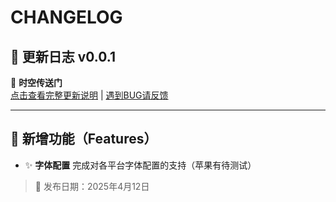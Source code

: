 # CHANGELOG

<!-- 

## 📜 更新日志 v2.1.0
🌌 **时空传送门**  
[点击查看完整更新说明](#) | [遇到BUG请反馈](https://github.com/YanMing-lxb/GUET_Thesis_LaTeX/issues) 

---

## 🎯 新增功能（Features）

- 🎉 `\documentclass`: 新增科研日志模板类（支持实验记录时间轴排版）
- 🌐 新增中文排版宏包 `ctex` 和 `xeCJK` 的深度兼容支持
- 📦 添加对 `minted` 代码高亮宏包的默认配置方案
- 📚 集成 `biblatex` 参考文献样式扩展模块

---

### ⚡️ 性能优化（Improvements）
- 🚀 重构编译工具链配置，支持 XeLaTeX -> BibTeX -> XeLaTeX×2 增量编译
- 🎨 优化表格渲染逻辑，支持自适应列宽与多页长表格分页
- 📝 完善模板文档结构，添加 Overleaf 云端部署指南
- 💄 更新封面设计元素，支持校徽矢量图智能嵌入

---

### 🐛 问题修复（Bug Fixes）
- 🔧 修复 `subsubsection` 层级序号显示异常问题
- 🚑 紧急修复 `algorithm` 环境与 `cleveref` 宏包冲突导致的编译崩溃
- 🌈 修正颜色主题中 `\definecolor` 的 RGB 值溢出错误
- 📖 解决交叉引用跳转偏移问题，优化 SyncTeX 同步精度

---

### 📄 文档更新（Documentation）
- 📌 添加 GitHub Actions 自动化构建配置说明
- 🌟 更新贡献者指南，补充 Gitmoji 提交规范说明
- 🗺️ 新增模板结构示意图与模块依赖关系图

---

### 🛠️ 维护更新（Maintenance）
- ⬆️ 升级 `amsmath` 至 v2.7，修复矩阵环境渲染缺陷
- 🔒 增强安全检查，过滤危险 `\write18` 命令调用
- 📌 更新 `.gitignore` 排除临时编译文件
- 📦 迁移构建工具至 TexLive 2025 基础镜像

---

> 📅 发布日期：2023年12月15日  
> 🔗 完整更新说明请访问 [官网更新日志](https://changelog.example.com)

 -->

## 📜 更新日志 v0.0.1
🌌 **时空传送门**  
[点击查看完整更新说明](https://github.com/YanMing-lxb/YMBooK/blob/main/CHANGELOG.md) | [遇到BUG请反馈](https://github.com/YanMing-lxb/YMBooK/issues) 
 
---

## 🎯 新增功能（Features）
- ✨ **字体配置** 完成对各平台字体配置的支持（苹果有待测试）

> 📅 发布日期：2025年4月12日  
<!-- 

一、功能迭代
🎉 :tada:
应用场景：项目初始化、重大版本发布、里程碑达成
📦 :package:
应用场景：新增模块/依赖、引入第三方库、打包系统升级
✨ :sparkles:
应用场景：新增功能特性、界面组件开发、API扩展
🌐 :globe_with_meridians:
应用场景：多语言支持、国际化配置、时区适配优化
🔮 :crystal_ball:
应用场景：实验性功能、AI模型集成、预测性算法

二、性能优化
⚡ :zap:
应用场景：算法效率提升、内存占用优化、响应速度改进
♻️ :recycle:
应用场景：代码重构、设计模式升级、冗余逻辑清理
🏎️ :racing_car:
应用场景：数据库查询优化、缓存策略调整、并发处理增强
📈 :chart_with_upwards_trend:
应用场景：监控指标优化、日志系统升级、性能分析工具集成

三、问题修复
🐛 :bug:
应用场景：常规BUG修复、异常流程处理
🔧 :wrench:
应用场景：配置错误修正、环境变量调整
🚑 :ambulance:
应用场景：紧急热修复、生产环境崩溃处理
🩹 :adhesive_bandage:
应用场景：临时性补丁、非关键问题快速修复

四、文档维护
📝 :memo:
应用场景：README更新、接口文档补充、注释完善
📚 :books:
应用场景：技术白皮书发布、用户手册版本迭代
🎨 :art:
应用场景：流程图/架构图更新、UI设计规范调整
🔍 :mag:
应用场景：搜索功能文档、SEO优化说明

五、基础设施
🚀 :rocket:
应用场景：CI/CD流程升级、自动化部署实现
🔒 :lock:
应用场景：权限系统改进、SSL证书更新
🧪 :test_tube:
应用场景：单元测试覆盖率提升、压力测试报告
🗄️ :file_cabinet:
应用场景：数据库迁移、存储方案变更

六、特殊场景
⚠️ :warning:
应用场景：弃用功能警告、兼容性风险提示
🚧 :construction:
应用场景：开发中功能标记、未完成模块标识
🔄 :arrows_clockwise:
应用场景：数据同步机制、状态回滚操作
🌱 :seedling:
应用场景：AB测试功能、灰度发布标记

组合使用技巧
优先级标注：❗️ + 🔥 表示关键紧急修复（例：❗️🔥 修复支付模块并发漏洞）
进度可视化：🛠️ → ✅ 表示功能开发到测试通过（例：用户画像系统 🛠️→✅）
跨团队协作：👥 + 📌 表示多人协作的重点任务（例：👥📌 联调订单中心与库存服务）

 -->